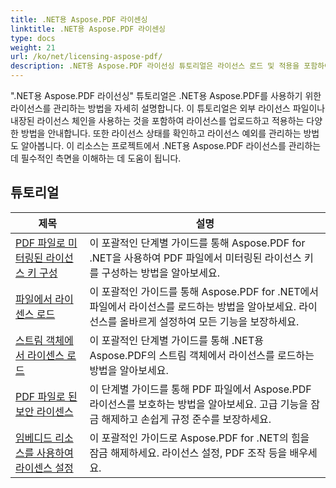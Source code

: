 ```yaml
---
title: .NET용 Aspose.PDF 라이센싱
linktitle: .NET용 Aspose.PDF 라이센싱
type: docs
weight: 21
url: /ko/net/licensing-aspose-pdf/
description: .NET용 Aspose.PDF 라이선싱 튜토리얼은 라이선스 로드 및 적용을 포함하여 .NET용 Aspose.PDF를 사용하는 라이선스를 관리하는 방법을 안내합니다.
---
```

".NET용 Aspose.PDF 라이선싱" 튜토리얼은 .NET용 Aspose.PDF를 사용하기 위한 라이선스를 관리하는 방법을 자세히 설명합니다. 이 튜토리얼은 외부 라이선스 파일이나 내장된 라이선스 체인을 사용하는 것을 포함하여 라이선스를 업로드하고 적용하는 다양한 방법을 안내합니다. 또한 라이선스 상태를 확인하고 라이선스 예외를 관리하는 방법도 알아봅니다. 이 리소스는 프로젝트에서 .NET용 Aspose.PDF 라이선스를 관리하는 데 필수적인 측면을 이해하는 데 도움이 됩니다.

## 튜토리얼
| 제목 | 설명 |
| --- | --- | 
| [PDF 파일로 미터링된 라이선스 키 구성](./configure-metered-license/) | 이 포괄적인 단계별 가이드를 통해 Aspose.PDF for .NET을 사용하여 PDF 파일에서 미터링된 라이선스 키를 구성하는 방법을 알아보세요. |  
| [파일에서 라이센스 로드](./load-license-from-file/) | 이 포괄적인 가이드를 통해 Aspose.PDF for .NET에서 파일에서 라이선스를 로드하는 방법을 알아보세요. 라이선스를 올바르게 설정하여 모든 기능을 보장하세요. |  
| [스트림 객체에서 라이센스 로드](./load-license-from-stream-object/) | 이 포괄적인 단계별 가이드를 통해 .NET용 Aspose.PDF의 스트림 객체에서 라이선스를 로드하는 방법을 알아보세요. |  
| [PDF 파일로 된 보안 라이센스](./secure-license/) | 이 단계별 가이드를 통해 PDF 파일에서 Aspose.PDF 라이선스를 보호하는 방법을 알아보세요. 고급 기능을 잠금 해제하고 손쉽게 규정 준수를 보장하세요. |  
| [임베디드 리소스를 사용하여 라이센스 설정](./set-license-using-embedded-resource/) | 이 포괄적인 가이드로 Aspose.PDF for .NET의 힘을 잠금 해제하세요. 라이선스 설정, PDF 조작 등을 배우세요. |  